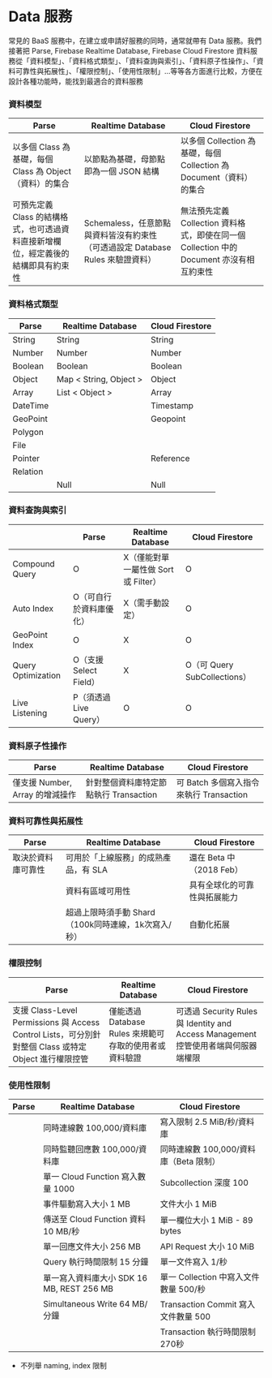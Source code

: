 # Data 服務

常見的 BaaS 服務中，在建立或申請好服務的同時，通常就帶有 Data 服務。我們接著把 Parse, Firebase Realtime Database, Firebase Cloud Firestore 資料服務從「資料模型」、「資料格式類型」、「資料查詢與索引」、「資料原子性操作」、「資料可靠性與拓展性」、「權限控制」、「使用性限制」...等等各方面進行比較，方便在設計各種功能時，能找到最適合的資料服務

### 資料模型

| Parse | Realtime Database | Cloud Firestore |
| --- | --- | --- |
| 以多個 Class 為基礎，每個 Class 為 Object（資料）的集合 | 以節點為基礎，母節點即為一個 JSON 結構 | 以多個 Collection 為基礎，每個 Collection 為 Document（資料）的集合 |
| 可預先定義 Class 的結構格式，也可透過資料直接新增欄位，經定義後的結構即具有約束性 | Schemaless，任意節點與資料皆沒有約束性（可透過設定 Database Rules 來驗證資料）  | 無法預先定義 Collection 資料格式，即使在同一個 Collection 中的 Document 亦沒有相互約束性 |

### 資料格式類型

| Parse | Realtime Database | Cloud Firestore |
| --- | --- | --- |
| String | String | String |
| Number | Number | Number |
| Boolean | Boolean | Boolean |
| Object | Map &lt; String, Object &gt; | Object |
| Array | List &lt; Object &gt; | Array |
| DateTime | | Timestamp |
| GeoPoint | | Geopoint |
| Polygon | | |
| File | | |
| Pointer | | Reference |
| Relation | | |
|  | Null | Null |

### 資料查詢與索引

| | Parse | Realtime Database | Cloud Firestore |
| --- | --- | --- | --- |
| Compound Query | O | X（僅能對單一屬性做 Sort 或 Filter） | O |
| Auto Index | O（可自行於資料庫優化） | X（需手動設定） | O |
| GeoPoint Index | O | X | O |
| Query Optimization | O（支援 Select Field） | X | O（可 Query SubCollections） |
| Live Listening | P（須透過 Live Query） | O | O |

### 資料原子性操作

| Parse | Realtime Database | Cloud Firestore |
| --- | --- | --- |
| 僅支援 Number, Array 的增減操作 | 針對整個資料庫特定節點執行 Transaction | 可 Batch 多個寫入指令來執行 Transaction |

### 資料可靠性與拓展性

| Parse | Realtime Database | Cloud Firestore |
| --- | --- | --- |
| 取決於資料庫可靠性 | 可用於「上線服務」的成熟產品，有 SLA | 還在 Beta 中（2018 Feb） |
|  | 資料有區域可用性 | 具有全球化的可靠性與拓展能力 |
|  | 超過上限時須手動 Shard（100k同時連線，1k次寫入/秒）  | 自動化拓展 |

### 權限控制

| Parse | Realtime Database | Cloud Firestore |
| --- | --- | --- |
| 支援 Class-Level Permissions 與 Access Control Lists，可分別針對整個 Class 或特定 Object 進行權限控管 | 僅能透過 Database Rules 來規範可存取的使用者或資料驗證 | 可透過 Security Rules 與 Identity and Access Management 控管使用者端與伺服器端權限 |


### 使用性限制

| Parse | Realtime Database | Cloud Firestore |
| --- | --- | --- |
| | 同時連線數 100,000/資料庫 | 寫入限制 2.5 MiB/秒/資料庫  |
| | 同時監聽回應數 100,000/資料庫 | 同時連線數 100,000/資料庫（Beta 限制） |
| | 單一 Cloud Function 寫入數量 1000 | Subcollection 深度 100 |
| | 事件驅動寫入大小 1 MB | 文件大小 1 MiB |
| | 傳送至 Cloud Function 資料 10 MB/秒 | 單一欄位大小 1 MiB - 89 bytes |
| | 單一回應文件大小 256 MB | API Request 大小 10 MiB |
| | Query 執行時間限制 15 分鐘 | 單一文件寫入 1/秒 |
| | 單一寫入資料庫大小 SDK 16 MB, REST 256 MB | 單一 Collection 中寫入文件數量 500/秒 |
| | Simultaneous Write 64 MB/分鐘  | Transaction Commit 寫入文件數量 500 |
| | | Transaction 執行時間限制 270秒 |

* 不列舉 naming, index 限制
